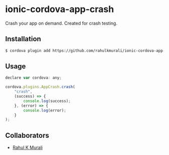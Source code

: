 # ionic-cordova-app-crash

Crash your app on demand. Created for crash testing.

## Installation

```bash
$ cordova plugin add https://github.com/rahulkmurali/ionic-cordova-app-crash.git
```

## Usage

```javascript
declare var cordova: any;

cordova.plugins.AppCrash.crash(
    "crash",
    (success) => {
        console.log(success);
    }, (error) => {
        console.log(error);
    }
);
```

## Collaborators
- [Rahul K Murali](https://github.com/rahulkmurali)

